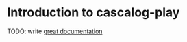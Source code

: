 # Introduction to cascalog-play

TODO: write [great documentation](http://jacobian.org/writing/what-to-write/)
